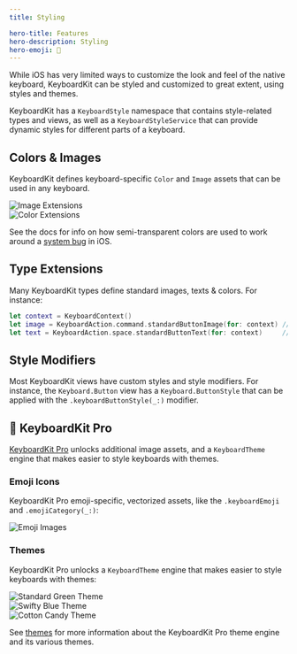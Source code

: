 ```yaml
---
title: Styling

hero-title: Features
hero-description: Styling
hero-emoji: 🎨
---
```


While iOS has very limited ways to customize the look and feel of the native keyboard, KeyboardKit can be styled and customized to great extent, using styles and themes.

KeyboardKit has a ``KeyboardStyle`` namespace that contains style-related types and views, as well as a ``KeyboardStyleService`` that can provide dynamic styles for different parts of a keyboard.


## Colors & Images 

KeyboardKit defines keyboard-specific ``Color`` and ``Image`` assets that can be used in any keyboard.

<div class="grid col2">
    <div><img alt="Image Extensions" src="{{page.assets}}styling-images.jpg" /></div>
    <div><img alt="Color Extensions" src="{{page.assets}}styling-colors.jpg" /></div>
</div>


See the docs for info on how semi-transparent colors are used to work around a [system bug][Bug] in iOS.

[Bug]: https://github.com/KeyboardKit/KeyboardKit/issues/305


## Type Extensions

Many KeyboardKit types define standard images, texts & colors. For instance:

```swift
let context = KeyboardContext()
let image = KeyboardAction.command.standardButtonImage(for: context) // Command icon
let text = KeyboardAction.space.standardButtonText(for: context)     // KKL10n.space
```


## Style Modifiers

Most KeyboardKit views have custom styles and style modifiers. For instance, the ``Keyboard.Button`` view has a ``Keyboard.ButtonStyle`` that can be applied with the ``.keyboardButtonStyle(_:)`` modifier.


## 👑 KeyboardKit Pro

[KeyboardKit Pro][Pro] unlocks additional image assets, and a ``KeyboardTheme`` engine that makes easier to style keyboards with themes.


### Emoji Icons

KeyboardKit Pro emoji-specific, vectorized assets, like the ``.keyboardEmoji`` and ``.emojiCategory(_:)``:

<img alt="Emoji Images" src="{{page.assets}}images-emojis.jpg" />

### Themes

KeyboardKit Pro unlocks a ``KeyboardTheme`` engine that makes easier to style keyboards with themes:

<div class="grid col3">
    <div><img alt="Standard Green Theme" src="{{site.assets}}/themes/standard-green.jpg" /></div>
    <div><img alt="Swifty Blue Theme" src="{{site.assets}}/themes/swifty-blue.jpg" /></div>
    <div><img alt="Cotton Candy Theme" src="{{site.assets}}/themes/candyshop-cottoncandy.jpg" /></div>
</div>

See [themes](/features/themes) for more information about the KeyboardKit Pro theme engine and its various themes.


[Pro]: /pro